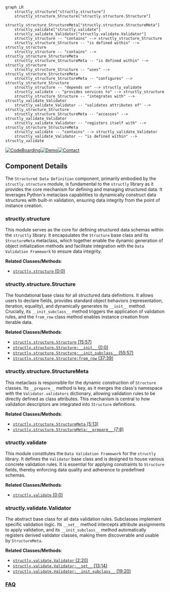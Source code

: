 ```mermaid
graph LR
    structly_structure["structly.structure"]
    structly_structure_Structure["structly.structure.Structure"]
    structly_structure_StructureMeta["structly.structure.StructureMeta"]
    structly_validate["structly.validate"]
    structly_validate_Validator["structly.validate.Validator"]
    structly_structure -- "contains" --> structly_structure_Structure
    structly_structure_Structure -- "is defined within" --> structly_structure
    structly_structure -- "contains" --> structly_structure_StructureMeta
    structly_structure_StructureMeta -- "is defined within" --> structly_structure
    structly_structure_Structure -- "uses" --> structly_structure_StructureMeta
    structly_structure_StructureMeta -- "configures" --> structly_structure_Structure
    structly_structure -- "depends on" --> structly_validate
    structly_validate -- "provides services to" --> structly_structure
    structly_structure_Structure -- "integrates with" --> structly_validate_Validator
    structly_validate_Validator -- "validates attributes of" --> structly_structure_Structure
    structly_structure_StructureMeta -- "accesses" --> structly_validate_Validator
    structly_validate_Validator -- "registers itself with" --> structly_structure_StructureMeta
    structly_validate -- "contains" --> structly_validate_Validator
    structly_validate_Validator -- "is defined within" --> structly_validate
```
[![CodeBoarding](https://img.shields.io/badge/Generated%20by-CodeBoarding-9cf?style=flat-square)](https://github.com/CodeBoarding/GeneratedOnBoardings)[![Demo](https://img.shields.io/badge/Try%20our-Demo-blue?style=flat-square)](https://www.codeboarding.org/demo)[![Contact](https://img.shields.io/badge/Contact%20us%20-%20contact@codeboarding.org-lightgrey?style=flat-square)](mailto:contact@codeboarding.org)

## Component Details

The `Structured Data Definition` component, primarily embodied by the `structly.structure` module, is fundamental to the `structly` library as it provides the core mechanism for defining and managing structured data. It leverages Python's metaclass capabilities to dynamically construct data structures with built-in validation, ensuring data integrity from the point of instance creation.

### structly.structure
This module serves as the core for defining structured data schemas within the `structly` library. It encapsulates the `Structure` base class and its `StructureMeta` metaclass, which together enable the dynamic generation of object initialization methods and facilitate integration with the `Data Validation Framework` to ensure data integrity.


**Related Classes/Methods**:

- <a href="https://github.com/dabeaz-course/python-mastery/blob/master/Solutions/9_2/structly/structure.py#L0-L0" target="_blank" rel="noopener noreferrer">`structly.structure` (0:0)</a>


### structly.structure.Structure
The foundational base class for all structured data definitions. It allows users to declare fields, provides standard object behaviors (representation, iteration, equality), and dynamically generates its `__init__` method. Crucially, its `__init_subclass__` method triggers the application of validation rules, and the `from_row` class method enables instance creation from iterable data.


**Related Classes/Methods**:

- <a href="https://github.com/dabeaz-course/python-mastery/blob/master/Solutions/9_2/structly/structure.py#L15-L57" target="_blank" rel="noopener noreferrer">`structly.structure.Structure` (15:57)</a>
- <a href="https://github.com/dabeaz-course/python-mastery/blob/master/Solutions/9_2/structly/structure.py#L0-L0" target="_blank" rel="noopener noreferrer">`structly.structure.Structure:__init__` (0:0)</a>
- <a href="https://github.com/dabeaz-course/python-mastery/blob/master/Solutions/9_2/structly/structure.py#L55-L57" target="_blank" rel="noopener noreferrer">`structly.structure.Structure:__init_subclass__` (55:57)</a>
- <a href="https://github.com/dabeaz-course/python-mastery/blob/master/Solutions/9_2/structly/structure.py#L37-L39" target="_blank" rel="noopener noreferrer">`structly.structure.Structure:from_row` (37:39)</a>


### structly.structure.StructureMeta
This metaclass is responsible for the dynamic construction of `Structure` classes. Its `__prepare__` method is key, as it merges the class's namespace with the `Validator.validators` dictionary, allowing validation rules to be directly defined as class attributes. This mechanism is central to how validation descriptors are integrated into `Structure` definitions.


**Related Classes/Methods**:

- <a href="https://github.com/dabeaz-course/python-mastery/blob/master/Solutions/9_2/structly/structure.py#L5-L13" target="_blank" rel="noopener noreferrer">`structly.structure.StructureMeta` (5:13)</a>
- <a href="https://github.com/dabeaz-course/python-mastery/blob/master/Solutions/9_2/structly/structure.py#L7-L8" target="_blank" rel="noopener noreferrer">`structly.structure.StructureMeta:__prepare__` (7:8)</a>


### structly.validate
This module constitutes the `Data Validation Framework` for the `structly` library. It defines the `Validator` base class and is designed to house various concrete validation rules. It is essential for applying constraints to `Structure` fields, thereby enforcing data quality and adherence to predefined schemas.


**Related Classes/Methods**:

- <a href="https://github.com/dabeaz-course/python-mastery/blob/master/Solutions/9_2/structly/validate.py#L0-L0" target="_blank" rel="noopener noreferrer">`structly.validate` (0:0)</a>


### structly.validate.Validator
The abstract base class for all data validation rules. Subclasses implement specific validation logic. Its `__set__` method intercepts attribute assignments to apply validation, and its `__init_subclass__` method automatically registers derived validator classes, making them discoverable and usable by `StructureMeta`.


**Related Classes/Methods**:

- <a href="https://github.com/dabeaz-course/python-mastery/blob/master/Solutions/9_2/structly/validate.py#L2-L20" target="_blank" rel="noopener noreferrer">`structly.validate.Validator` (2:20)</a>
- <a href="https://github.com/dabeaz-course/python-mastery/blob/master/Solutions/9_2/structly/validate.py#L13-L14" target="_blank" rel="noopener noreferrer">`structly.validate.Validator:__set__` (13:14)</a>
- <a href="https://github.com/dabeaz-course/python-mastery/blob/master/Solutions/9_2/structly/validate.py#L19-L20" target="_blank" rel="noopener noreferrer">`structly.validate.Validator:__init_subclass__` (19:20)</a>




### [FAQ](https://github.com/CodeBoarding/GeneratedOnBoardings/tree/main?tab=readme-ov-file#faq)